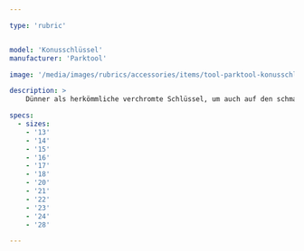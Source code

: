 ```yaml
---

type: 'rubric'


model: 'Konusschlüssel'
manufacturer: 'Parktool'

image: '/media/images/rubrics/accessories/items/tool-parktool-konusschlüssel.png'

description: >
    Dünner als herkömmliche verchromte Schlüssel, um auch auf den schmalsten Konus zu passen – trotzdem sta biler. Phosphatierung statt Verchromung der Oberfläche für äußerst geringe Passtoleranzen und lange Haltbarkeit.

specs: 
  - sizes:
    - '13'
    - '14'
    - '15'
    - '16'
    - '17'
    - '18'
    - '20'
    - '21'
    - '22'
    - '23'
    - '24'
    - '28'

---
```


